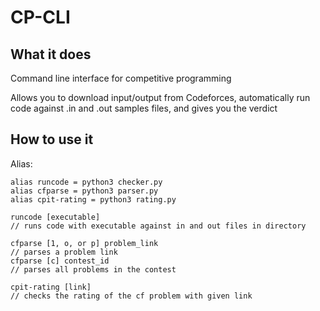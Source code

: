 # CP-CLI
## What it does
Command line interface for competitive programming

Allows you to download input/output from Codeforces, automatically run code against .in and .out samples files, and gives you the verdict

## How to use it
Alias:
```
alias runcode = python3 checker.py
alias cfparse = python3 parser.py
alias cpit-rating = python3 rating.py
```

```
runcode [executable]
// runs code with executable against in and out files in directory
```

```
cfparse [1, o, or p] problem_link
// parses a problem link
cfparse [c] contest_id
// parses all problems in the contest
```

```
cpit-rating [link]
// checks the rating of the cf problem with given link
```